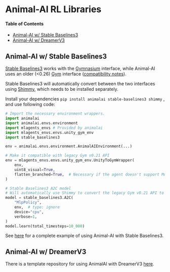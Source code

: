 # Animal-AI RL Libraries

#### Table of Contents
- [Animal-AI w/ Stable Baselines3](#animal-ai-w-stable-baselines3)
- [Animal-AI w/ DreamerV3](#animal-ai-w-dreamerv3)

## Animal-AI w/ Stable Baselines3

[Stable Baselines3](https://stable-baselines3.readthedocs.io/en/master/) works with the [Gymnasium](https://gymnasium.farama.org/) interface, while Animal-AI uses an older (<0.26) [Gym](https://github.com/openai/gym/releases/tag/v0.21.0) interface ([compatibility notes](https://gymnasium.farama.org/content/migration-guide/)).

Stable Baselines3 will automatically convert between the two interfaces using [Shimmy](https://shimmy.farama.org/), which needs to be installed separately.

Install your dependencies `pip install animalai stable-baselines3 shimmy` , and use following code:

```python
# Import the necessary environment wrappers.
import animalai
import animalai.envs.environment
import mlagents_envs # Provided by animalai
import mlagents_envs.envs.unity_gym_env
import stable_baselines3

env = animalai.envs.environment.AnimalAIEnvironment(...)

# Make it compatible with legacy Gym v0.21 API
env = mlagents_envs.envs.unity_gym_env.UnityToGymWrapper(
    env,
    uint8_visual=True,
    flatten_branched=True,  # Necessary if the agent doesn't support MultiDiscrete action space.
)

# Stable Baselines3 A2C model
# Will automatically use Shimmy to convert the legacy Gym v0.21 API to the Gymnasium API
model = stable_baselines3.A2C(
    "MlpPolicy",
    env,  # type: ignore
    device="cpu",
    verbose=1,
)
model.learn(total_timesteps=10_000)
```

See [here](https://github.com/Kinds-of-Intelligence-CFI/animal-ai-stablebaselines3) for a complete example of using Animal-AI with Stable Baselines3.

## Animal-AI w/ DreamerV3

There is a template repository for using AnimalAI with DreamerV3 [here](https://github.com/Kinds-of-Intelligence-CFI/dreamerv3-animalai).
